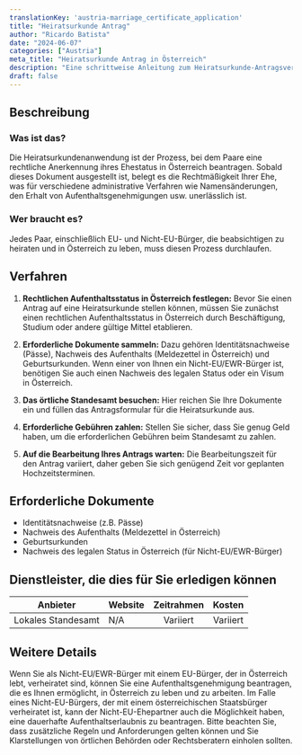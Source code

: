 ```yaml
---
translationKey: 'austria-marriage_certificate_application'
title: "Heiratsurkunde Antrag"
author: "Ricardo Batista"
date: "2024-06-07"
categories: ["Austria"]
meta_title: "Heiratsurkunde Antrag in Österreich"
description: "Eine schrittweise Anleitung zum Heiratsurkunde-Antragsverfahren in Österreich für EU- und Nicht-EU-Bürger." 
draft: false
---
```


## Beschreibung
### Was ist das?

Die Heiratsurkundenanwendung ist der Prozess, bei dem Paare eine rechtliche Anerkennung ihres Ehestatus in Österreich beantragen. Sobald dieses Dokument ausgestellt ist, belegt es die Rechtmäßigkeit Ihrer Ehe, was für verschiedene administrative Verfahren wie Namensänderungen, den Erhalt von Aufenthaltsgenehmigungen usw. unerlässlich ist.

### Wer braucht es?

Jedes Paar, einschließlich EU- und Nicht-EU-Bürger, die beabsichtigen zu heiraten und in Österreich zu leben, muss diesen Prozess durchlaufen.

## Verfahren

1. **Rechtlichen Aufenthaltsstatus in Österreich festlegen:** Bevor Sie einen Antrag auf eine Heiratsurkunde stellen können, müssen Sie zunächst einen rechtlichen Aufenthaltsstatus in Österreich durch Beschäftigung, Studium oder andere gültige Mittel etablieren.

2. **Erforderliche Dokumente sammeln:** Dazu gehören Identitätsnachweise (Pässe), Nachweis des Aufenthalts (Meldezettel in Österreich) und Geburtsurkunden. Wenn einer von Ihnen ein Nicht-EU/EWR-Bürger ist, benötigen Sie auch einen Nachweis des legalen Status oder ein Visum in Österreich.

3. **Das örtliche Standesamt besuchen:** Hier reichen Sie Ihre Dokumente ein und füllen das Antragsformular für die Heiratsurkunde aus.

4. **Erforderliche Gebühren zahlen:** Stellen Sie sicher, dass Sie genug Geld haben, um die erforderlichen Gebühren beim Standesamt zu zahlen.

5. **Auf die Bearbeitung Ihres Antrags warten:** Die Bearbeitungszeit für den Antrag variiert, daher geben Sie sich genügend Zeit vor geplanten Hochzeitsterminen.

## Erforderliche Dokumente

- Identitätsnachweise (z.B. Pässe)
- Nachweis des Aufenthalts (Meldezettel in Österreich)
- Geburtsurkunden
- Nachweis des legalen Status in Österreich (für Nicht-EU/EWR-Bürger)

## Dienstleister, die dies für Sie erledigen können

| Anbieter        |     Website     |     Zeitrahmen    |       Kosten      |
| --------------- | --------------- |  :-------------: | :-------------: |
| Lokales Standesamt |   N/A          |   Variiert         |   Variiert        |

## Weitere Details

Wenn Sie als Nicht-EU/EWR-Bürger mit einem EU-Bürger, der in Österreich lebt, verheiratet sind, können Sie eine Aufenthaltsgenehmigung beantragen, die es Ihnen ermöglicht, in Österreich zu leben und zu arbeiten. Im Falle eines Nicht-EU-Bürgers, der mit einem österreichischen Staatsbürger verheiratet ist, kann der Nicht-EU-Ehepartner auch die Möglichkeit haben, eine dauerhafte Aufenthaltserlaubnis zu beantragen. Bitte beachten Sie, dass zusätzliche Regeln und Anforderungen gelten können und Sie Klarstellungen von örtlichen Behörden oder Rechtsberatern einholen sollten.